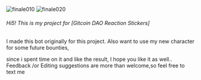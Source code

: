 ![finale010](https://user-images.githubusercontent.com/83480661/151657314-07d50d4b-37a7-4a7c-80f0-e8201e9a6611.png)
![finale020](https://user-images.githubusercontent.com/83480661/151657313-5d82f181-25aa-4bc1-b5a3-5cfa6e5d5b76.png)


###### Hi5! This is my project for [Gitcoin DAO Reaction Stickers] 
 I made this bot originally for this project. 
 Also want to use my new character for some future bounties,

since i spent time on it and like the result, I hope you like it as well.. 
Feedback /or Editing suggestions are more than welcome,so feel free to text me
